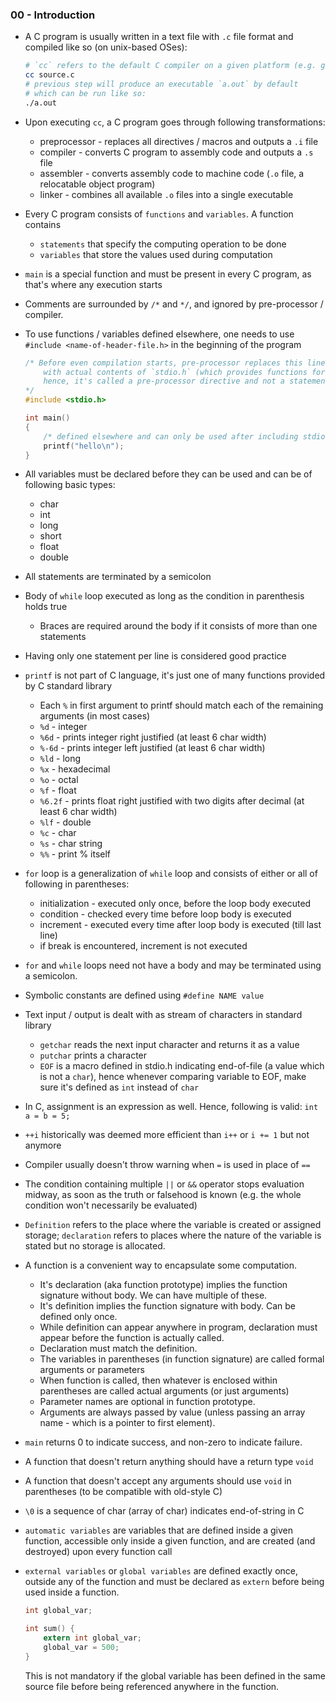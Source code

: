 ### 00 - Introduction

- A C program is usually written in a text file with `.c` file format and compiled like so (on unix-based OSes):
    ```sh
    # `cc` refers to the default C compiler on a given platform (e.g. gcc)
    cc source.c
    # previous step will produce an executable `a.out` by default
    # which can be run like so:
    ./a.out
    ```

- Upon executing `cc`, a C program goes through following transformations:
    * preprocessor - replaces all directives / macros and outputs a `.i` file
    * compiler - converts C program to assembly code and outputs a `.s` file
    * assembler - converts assembly code to machine code (`.o` file, a relocatable object program)
    * linker - combines all available `.o` files into a single executable

- Every C program consists of `functions` and `variables`. A function contains
    * `statements` that specify the computing operation to be done
    * `variables` that store the values used during computation

- `main` is a special function and must be present in every C program, as that's where any execution starts

- Comments are surrounded by `/*` and `*/`, and ignored by pre-processor / compiler.

- To use functions / variables defined elsewhere, one needs to use `#include <name-of-header-file.h>` in the beginning of the program
    ```c
    /* Before even compilation starts, pre-processor replaces this line
        with actual contents of `stdio.h` (which provides functions for standard I/O operations);
        hence, it's called a pre-processor directive and not a statement
    */
    #include <stdio.h>

    int main()
    {
        /* defined elsewhere and can only be used after including stdio.h */
        printf("hello\n");
    }
    ```

- All variables must be declared before they can be used and can be of following basic types:
    * char
    * int
    * long
    * short
    * float
    * double

- All statements are terminated by a semicolon

- Body of `while` loop executed as long as the condition in parenthesis holds true
    * Braces are required around the body if it consists of more than one statements

- Having only one statement per line is considered good practice

- `printf` is not part of C language, it's just one of many functions provided by C standard library
    * Each `%` in first argument to printf should match each of the remaining arguments (in most cases)
    * `%d` - integer
    * `%6d` - prints integer right justified (at least 6 char width)
    * `%-6d` - prints integer left justified (at least 6 char width)
    * `%ld` - long
    * `%x` - hexadecimal
    * `%o` - octal
    * `%f` - float
    * `%6.2f` - prints float right justified with two digits after decimal (at least 6 char width)
    * `%lf` - double
    * `%c` - char
    * `%s` - char string
    * `%%` - print % itself

- `for` loop is a generalization of `while` loop and consists of either or all of following in parentheses:
    * initialization - executed only once, before the loop body executed
    * condition - checked every time before loop body is executed
    * increment - executed every time after loop body is executed (till last line)
    * if break is encountered, increment is not executed

- `for` and `while` loops need not have a body and may be terminated using a semicolon.

- Symbolic constants are defined using `#define NAME value`

- Text input / output is dealt with as stream of characters in standard library
    * `getchar` reads the next input character and returns it as a value
    * `putchar` prints a character
    * `EOF` is a macro defined in stdio.h indicating end-of-file (a value which is not a `char`), hence whenever comparing variable to EOF, make sure it's defined as `int` instead of `char`

- In C, assignment is an expression as well. Hence, following is valid: `int a = b = 5;`

- `++i` historically was deemed more efficient than `i++` or `i += 1` but not anymore

- Compiler usually doesn't throw warning when `=` is used in place of `==`

- The condition containing multiple `||` or `&&` operator stops evaluation midway, as soon as the truth or falsehood is known (e.g. the whole condition won't necessarily be evaluated)

- `Definition` refers to the place where the variable is created or assigned storage; `declaration` refers to places where the nature of the variable is stated but no storage is allocated.

- A function is a convenient way to encapsulate some computation.
    * It's declaration (aka function prototype) implies the function signature without body. We can have multiple of these.
    * It's definition implies the function signature with body. Can be defined only once.
    * While definition can appear anywhere in program, declaration must appear before the function is actually called.
    * Declaration must match the definition.
    * The variables in parentheses (in function signature) are called formal arguments or parameters
    * When function is called, then whatever is enclosed within parentheses are called actual arguments (or just arguments)
    * Parameter names are optional in function prototype.
    * Arguments are always passed by value (unless passing an array name - which is a pointer to first element).

- `main` returns 0 to indicate success, and non-zero to indicate failure.

- A function that doesn't return anything should have a return type `void`

- A function that doesn't accept any arguments should use `void` in parentheses (to be compatible with old-style C)

- `\0` is a sequence of char (array of char) indicates end-of-string in C

- `automatic variables` are variables that are defined inside a given function, accessible only inside a given function, and are created (and destroyed) upon every function call

- `external variables` or `global variables` are defined exactly once, outside any of the function and must be declared as `extern` before being used inside a function.

    ```c
    int global_var;

    int sum() {
        extern int global_var;
        global_var = 500;
    }
    ```

    This is not mandatory if the global variable has been defined in the same source file before being referenced anywhere in the function.
